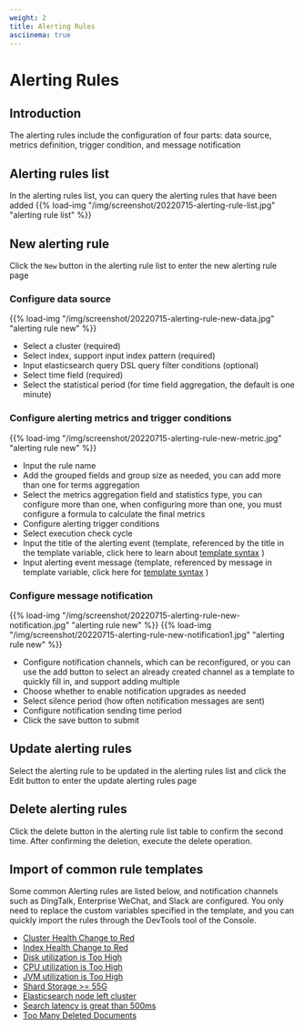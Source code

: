```yaml
---
weight: 2
title: Alerting Rules
asciinema: true
---
```


# Alerting Rules

## Introduction

The alerting rules include the configuration of four parts: data source, metrics definition, trigger condition, and message notification

## Alerting rules list

In the alerting rules list, you can query the alerting rules that have been added
{{% load-img "/img/screenshot/20220715-alerting-rule-list.jpg" "alerting rule list" %}}

## New alerting rule

Click the `New` button in the alerting rule list to enter the new alerting rule page

### Configure data source

{{% load-img "/img/screenshot/20220715-alerting-rule-new-data.jpg" "alerting rule new" %}}

- Select a cluster (required)
- Select index, support input index pattern (required)
- Input elasticsearch query DSL query filter conditions (optional)
- Select time field (required)
- Select the statistical period (for time field aggregation, the default is one minute)

### Configure alerting metrics and trigger conditions

{{% load-img "/img/screenshot/20220715-alerting-rule-new-metric.jpg" "alerting rule new" %}}

- Input the rule name
- Add the grouped fields and group size as needed, you can add more than one for terms aggregation
- Select the metrics aggregation field and statistics type, you can configure more than one, when configuring more than one, you must configure a formula to calculate the final metrics
- Configure alerting trigger conditions
- Select execution check cycle
- Input the title of the alerting event (template, referenced by the title in the template variable, click here to learn about [template syntax](./variables) )
- Input alerting event message (template, referenced by message in template variable, click here for [template syntax](./variables) )

### Configure message notification

{{% load-img "/img/screenshot/20220715-alerting-rule-new-notification.jpg" "alerting rule new" %}}
{{% load-img "/img/screenshot/20220715-alerting-rule-new-notification1.jpg" "alerting rule new" %}}

- Configure notification channels, which can be reconfigured, or you can use the add button to select an already created channel as a template to quickly fill in, and support adding multiple
- Choose whether to enable notification upgrades as needed
- Select silence period (how often notification messages are sent)
- Configure notification sending time period
- Click the save button to submit

## Update alerting rules

Select the alerting rule to be updated in the alerting rules list and click the Edit button to enter the update alerting rules page

## Delete alerting rules

Click the delete button in the alerting rule list table to confirm the second time. After confirming the deletion, execute the delete operation.

## Import of common rule templates

Some common Alerting rules are listed below, and notification channels such as DingTalk, Enterprise WeChat, and Slack are configured. You only need to replace the custom variables specified in the template, and you can quickly import the rules through the DevTools tool of the Console.

- [Cluster Health Change to Red](https://github.com/infinilabs/examples/blob/master/Console/Alerting-rules/Cluster-Health-Change-to-Red.md)
- [Index Health Change to Red](https://github.com/infinilabs/examples/blob/master/Console/Alerting-rules/Index-Health-Change-to-Red.md)
- [Disk utilization is Too High](https://github.com/infinilabs/examples/blob/master/Console/Alerting-rules/Disk-Utilization-is-Too-High.md)
- [CPU utilization is Too High](https://github.com/infinilabs/examples/blob/master/Console/Alerting-rules/CPU-Utilization-is-Too-High.md)
- [JVM utilization is Too High](https://github.com/infinilabs/examples/blob/master/Console/Alerting-rules/JVM-Utilization-is-Too-High.md)
- [Shard Storage >= 55G](https://github.com/infinilabs/examples/blob/master/Console/Alerting-rules/Shard-Storage-gte-55G.md)
- [Elasticsearch node left cluster](https://github.com/infinilabs/examples/blob/master/Console/Alerting-rules/Elasticsearch-Node-Left-Cluster.md)
- [Search latency is great than 500ms](https://github.com/infinilabs/examples/blob/master/Console/Alerting-rules/Search-Latency-gte-500ms.md)
- [Too Many Deleted Documents](https://github.com/infinilabs/examples/blob/master/Console/Alerting-rules/Too-Many-Deleted-Documents.md)
